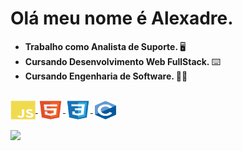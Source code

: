 # Olá meu nome é Alexadre.
- <strong>Trabalho como Analista de Suporte. </strong> :desktop_computer:
- <strong>Cursando Desenvolvimento Web FullStack. </strong> :keyboard:
- <strong>Cursando Engenharia de Software. </strong> :student:
 <div align="left">
  <a href="https://github.com/alexandrevf2021">
</div> 
<div style="display: inline_block">
<br> <img align="center" alt="Rafa-Js" height="30" width="40" src="https://raw.githubusercontent.com/devicons/devicon/master/icons/javascript/javascript-plain.svg">
  <img align="center" alt="Rafa-HTML" height="30" width="40" src="https://raw.githubusercontent.com/devicons/devicon/master/icons/html5/html5-original.svg">
  <img align="center" alt="Rafa-CSS" height="30" width="40" src="https://raw.githubusercontent.com/devicons/devicon/master/icons/css3/css3-original.svg">
  <img align="center" alt="Rafa-Csharp" height="30" width="40" src="https://raw.githubusercontent.com/devicons/devicon/master/icons/c/c-original.svg">
</div>
  <div>
    <br>
  <a href="https://www.linkedin.com/in/alexandre-fagundes-536816225/" target="_blank"><img src="https://img.shields.io/badge/-LinkedIn-%230077B5?style=for-the-badge&logo=linkedin&logoColor=white" target="_blank"></a>
</div>
